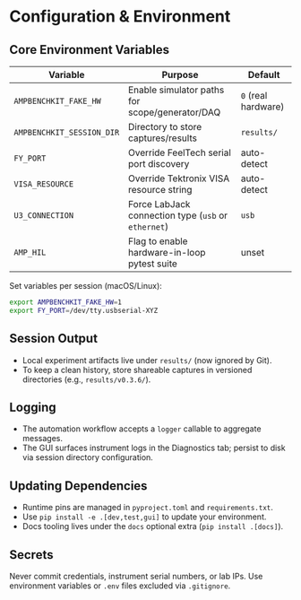 # Configuration & Environment

## Core Environment Variables

| Variable | Purpose | Default |
| --- | --- | --- |
| `AMPBENCHKIT_FAKE_HW` | Enable simulator paths for scope/generator/DAQ | `0` (real hardware) |
| `AMPBENCHKIT_SESSION_DIR` | Directory to store captures/results | `results/` |
| `FY_PORT` | Override FeelTech serial port discovery | auto-detect |
| `VISA_RESOURCE` | Override Tektronix VISA resource string | auto-detect |
| `U3_CONNECTION` | Force LabJack connection type (`usb` or `ethernet`) | `usb` |
| `AMP_HIL` | Flag to enable hardware-in-loop pytest suite | unset |

Set variables per session (macOS/Linux):

```bash
export AMPBENCHKIT_FAKE_HW=1
export FY_PORT=/dev/tty.usbserial-XYZ
```

## Session Output

- Local experiment artifacts live under `results/` (now ignored by Git).
- To keep a clean history, store shareable captures in versioned directories (e.g., `results/v0.3.6/`).

## Logging

- The automation workflow accepts a `logger` callable to aggregate messages.
- The GUI surfaces instrument logs in the Diagnostics tab; persist to disk via session directory configuration.

## Updating Dependencies

- Runtime pins are managed in `pyproject.toml` and `requirements.txt`.
- Use `pip install -e .[dev,test,gui]` to update your environment.
- Docs tooling lives under the `docs` optional extra (`pip install .[docs]`).

## Secrets

Never commit credentials, instrument serial numbers, or lab IPs. Use environment variables or `.env` files excluded via `.gitignore`.
